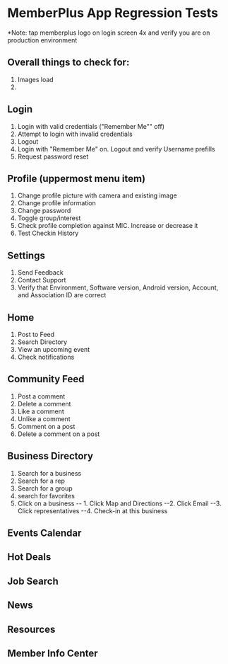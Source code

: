 # MemberPlus App Regression Tests
*Note: tap memberplus logo on login screen 4x and verify you are on production environment

## Overall things to check for:

1. Images load
2.

## Login

1. Login with valid credentials ("Remember Me"" off)
2. Attempt to login with invalid credentials
3. Logout
8. Login with "Remember Me" on. Logout and verify Username prefills
5. Request password reset


## Profile (uppermost menu item)

1. Change profile picture with camera and existing image
2. Change profile information
3. Change password
4. Toggle group/interest
5. Check profile completion against MIC. Increase or decrease it
6. Test Checkin History

## Settings
1. Send Feedback
2. Contact Support
3. Verify that Environment, Software version, Android version, Account, and Association ID are correct


## Home
1. Post to Feed
2. Search Directory
3. View an upcoming event
4. Check notifications


## Community Feed
1. Post a comment
1. Delete a comment
2. Like a comment
2. Unlike a comment
3. Comment on a post
4. Delete a comment on a post


## Business Directory

1. Search for a business
2. Search for a rep
3. Search for a group
4. search for favorites
5. Click on a business
-- 1. Click Map and Directions
--2. Click Email
--3. Click representatives
--4. Check-in at this business



## Events Calendar


## Hot Deals


## Job Search


## News


## Resources


## Member Info Center




